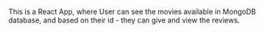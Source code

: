 This is a React App, where User can see the movies available in MongoDB database, and based on their id - they can give and view the reviews.
